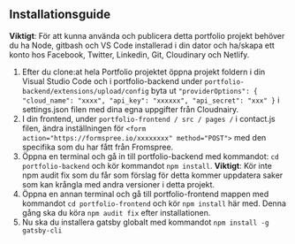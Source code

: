 ## Installationsguide

**Viktigt**: För att kunna använda och publicera detta portfolio projekt behöver du ha Node, gitbash och VS Code installerad i din dator och ha/skapa ett konto hos Facebook, Twitter, Linkedin, Git, Cloudinary och Netlify.


1. Efter du clone:at hela Portfolio projektet öppna projekt foldern i din Visual Studio Code och i portfolio-backend under `portfolio-backend/extensions/upload/config` byta ut `"providerOptions": { "cloud_name": "xxxx", "api_key": "xxxxxx", "api_secret": "xxx" }` i settings.json filen med dina egna uppgifter från Cloudnairy.
2. I din frontend, under `portfolio-frontend / src / pages /` i contact.js filen, ändra inställningen för `<form action="https://formspree.io/xxxxxxxx" method="POST">` med den specifika som du har fått från Fromspree.
3. Öppna en terminal och gå in till portfolio-backend med kommandot: `cd portfolio-backend` och kör kommandot `npm install`.
        **Viktigt**: Kör inte npm audit fix som du får som förslag  för detta kommer uppdatera saker som kan krångla med andra versioner i detta projekt.
4. Öppna en annan terminal och gå till portfolio-frontend mappen med kommandot `cd portfolio-frontend` och kör `npm install` här med. Denna gång ska du köra `npm audit fix` efter installationen.
5. Nu ska du installera gatsby globalt med kommandot `npm install -g gatsby-cli`
